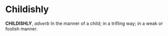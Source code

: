 # Childishly

**CHILDISHLY**, _adverb_ In the manner of a child; in a trifling way; in a weak or foolish manner.